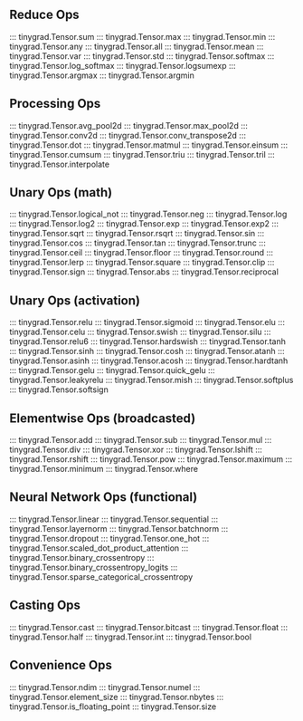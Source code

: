 ## Reduce Ops

::: tinygrad.Tensor.sum
::: tinygrad.Tensor.max
::: tinygrad.Tensor.min
::: tinygrad.Tensor.any
::: tinygrad.Tensor.all
::: tinygrad.Tensor.mean
::: tinygrad.Tensor.var
::: tinygrad.Tensor.std
::: tinygrad.Tensor.softmax
::: tinygrad.Tensor.log_softmax
::: tinygrad.Tensor.logsumexp
::: tinygrad.Tensor.argmax
::: tinygrad.Tensor.argmin

## Processing Ops

::: tinygrad.Tensor.avg_pool2d
::: tinygrad.Tensor.max_pool2d
::: tinygrad.Tensor.conv2d
::: tinygrad.Tensor.conv_transpose2d
::: tinygrad.Tensor.dot
::: tinygrad.Tensor.matmul
::: tinygrad.Tensor.einsum
::: tinygrad.Tensor.cumsum
::: tinygrad.Tensor.triu
::: tinygrad.Tensor.tril
::: tinygrad.Tensor.interpolate

## Unary Ops (math)

::: tinygrad.Tensor.logical_not
::: tinygrad.Tensor.neg
::: tinygrad.Tensor.log
::: tinygrad.Tensor.log2
::: tinygrad.Tensor.exp
::: tinygrad.Tensor.exp2
::: tinygrad.Tensor.sqrt
::: tinygrad.Tensor.rsqrt
::: tinygrad.Tensor.sin
::: tinygrad.Tensor.cos
::: tinygrad.Tensor.tan
::: tinygrad.Tensor.trunc
::: tinygrad.Tensor.ceil
::: tinygrad.Tensor.floor
::: tinygrad.Tensor.round
::: tinygrad.Tensor.lerp
::: tinygrad.Tensor.square
::: tinygrad.Tensor.clip
::: tinygrad.Tensor.sign
::: tinygrad.Tensor.abs
::: tinygrad.Tensor.reciprocal

## Unary Ops (activation)

::: tinygrad.Tensor.relu
::: tinygrad.Tensor.sigmoid
::: tinygrad.Tensor.elu
::: tinygrad.Tensor.celu
::: tinygrad.Tensor.swish
::: tinygrad.Tensor.silu
::: tinygrad.Tensor.relu6
::: tinygrad.Tensor.hardswish
::: tinygrad.Tensor.tanh
::: tinygrad.Tensor.sinh
::: tinygrad.Tensor.cosh
::: tinygrad.Tensor.atanh
::: tinygrad.Tensor.asinh
::: tinygrad.Tensor.acosh
::: tinygrad.Tensor.hardtanh
::: tinygrad.Tensor.gelu
::: tinygrad.Tensor.quick_gelu
::: tinygrad.Tensor.leakyrelu
::: tinygrad.Tensor.mish
::: tinygrad.Tensor.softplus
::: tinygrad.Tensor.softsign

## Elementwise Ops (broadcasted)

::: tinygrad.Tensor.add
::: tinygrad.Tensor.sub
::: tinygrad.Tensor.mul
::: tinygrad.Tensor.div
::: tinygrad.Tensor.xor
::: tinygrad.Tensor.lshift
::: tinygrad.Tensor.rshift
::: tinygrad.Tensor.pow
::: tinygrad.Tensor.maximum
::: tinygrad.Tensor.minimum
::: tinygrad.Tensor.where

## Neural Network Ops (functional)

::: tinygrad.Tensor.linear
::: tinygrad.Tensor.sequential
::: tinygrad.Tensor.layernorm
::: tinygrad.Tensor.batchnorm
::: tinygrad.Tensor.dropout
::: tinygrad.Tensor.one_hot
::: tinygrad.Tensor.scaled_dot_product_attention
::: tinygrad.Tensor.binary_crossentropy
::: tinygrad.Tensor.binary_crossentropy_logits
::: tinygrad.Tensor.sparse_categorical_crossentropy

## Casting Ops

::: tinygrad.Tensor.cast
::: tinygrad.Tensor.bitcast
::: tinygrad.Tensor.float
::: tinygrad.Tensor.half
::: tinygrad.Tensor.int
::: tinygrad.Tensor.bool

## Convenience Ops

::: tinygrad.Tensor.ndim
::: tinygrad.Tensor.numel
::: tinygrad.Tensor.element_size
::: tinygrad.Tensor.nbytes
::: tinygrad.Tensor.is_floating_point
::: tinygrad.Tensor.size
